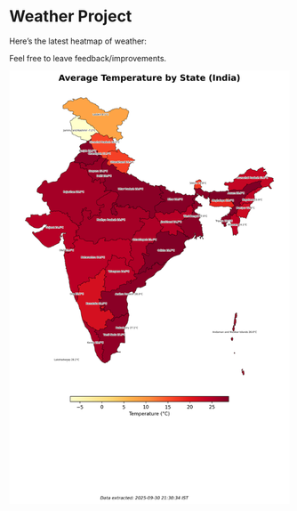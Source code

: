 # Weather Project

Here’s the latest heatmap of weather:

Feel free to leave feedback/improvements.

![India Heatmap](docs/assets/india_heatmap.png?v=DBFEA4)
